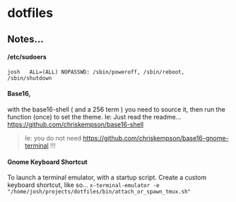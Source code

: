 dotfiles
========

## Notes...
#### /etc/sudoers
`josh	ALL=(ALL) NOPASSWD: /sbin/poweroff, /sbin/reboot, /sbin/shutdown`

#### Base16, 
with the base16-shell ( and a 256 term ) you need to source it, then run the function (once) to set the theme. Ie: Just read the readme... 
https://github.com/chriskempson/base16-shell
> Ie: you do not need https://github.com/chriskempson/base16-gnome-terminal !!!

#### Gnome Keyboard Shortcut
To launch a terminal emulator, with a startup script.
Create a custom keyboard shortcut, like so...
`x-terminal-emulator -e "/home/josh/projects/dotfiles/bin/attach_or_spawn_tmux.sh"`
